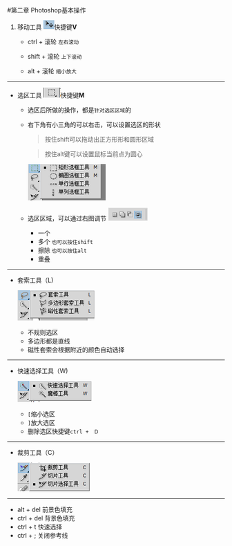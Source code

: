 #第二章 Photoshop基本操作
1. 移动工具
![](/assets/2017-01-09_132709.png)快捷键**V**
    - ctrl   +  滚轮   `左右滚动`
         
    - shift  +  滚轮   `上下滚动`
    
    - alt    + 滚轮   `缩小放大`
---
- 选区工具
![](/assets/2017-01-09_133455.png)快捷键**M**
     - 选区后所做的操作，都是`针对选区区域`的
     - 右下角有小三角的可以右击，可以设置选区的形状
          > 按住shift可以拖动出正方形形和圆形区域
          
          > 按住alt键可以设置鼠标当前点为圆心
          
          ![](/assets/2017-01-11_165339.png)
     - 选区区域，可以通过右图调节
          ![](/assets/2017-01-09_133742.png)
          - 一个
          - 多个 `也可以按住shift`
          - 擦除 `也可以按住alt`
          - 重叠
          
---
          
- 套索工具（L)

     ![](/assets/2017-01-12_134148.png)
     - 不规则选区
     - 多边形都是直线
     - 磁性套索会根据附近的颜色自动选择
---
- 快速选择工具（W)

     ![](/assets/2017-01-12_134659.png)
     - `[`缩小选区
     - `]`放大选区
     - 删除选区快捷键`ctrl +　Ｄ`
---
- 裁剪工具（C）

     ![](/assets/2017-01-12_134717.png)



-----
- alt + del 前景色填充
- ctrl + del 背景色填充
- ctrl + t 快速选择
- ctrl + ; 关闭参考线
























